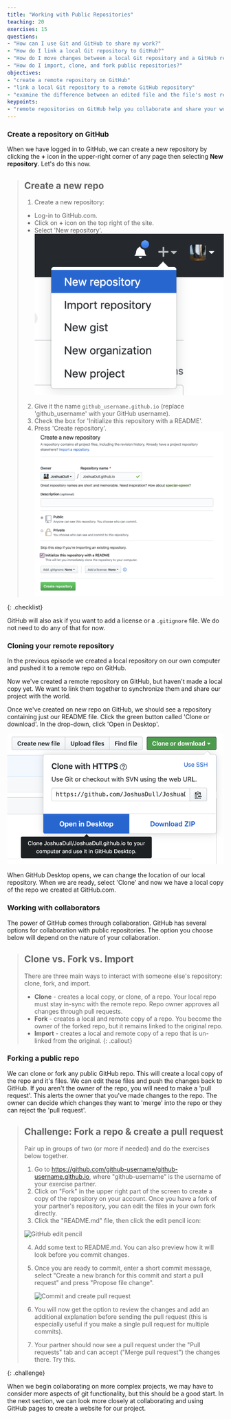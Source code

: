 ```yaml
---
title: "Working with Public Repositories"
teaching: 20
exercises: 15
questions:
- "How can I use Git and GitHub to share my work?"
- "How do I link a local Git repository to GitHub?"
- "How do I move changes between a local Git repository and a GitHub repository?"
- "How do I import, clone, and fork public repositories?"
objectives:
- "create a remote repository on GitHub"
- "link a local Git repository to a remote GitHub repository"
- "examine the difference between an edited file and the file's most recently committed version"
keypoints:
- "remote repositories on GitHub help you collaborate and share your work"
---
```


### Create a repository on GitHub

When we have logged in to GitHub, we can create a new repository by clicking the **+** icon in the upper-right corner of
any page then selecting **New repository**. Let's do this now.

> ## Create a new repo
> 1. Create a new repository:
> - Log-in to GitHub.com.
> - Click on **+** icon on the top right of the site.
> - Select 'New repository'.
>    ![add new repo](../fig/NewRepo.png)
> 2. Give it the name `github_username.github.io` (replace 'github_username' with your GitHub username).
> 3. Check the box for 'Initialize this repository with a README'.
> 4. Press 'Create repository'.
> ![Create repo](../fig/createRepo.png)
>
{: .checklist}

GitHub will also ask if you want to add a license or a `.gitignore` file. We do not need to do any of that for now.

### Cloning your remote repository 

In the previous episode we created a local repository on our own computer and pushed it to a remote repo on GitHub.

Now we've created a remote repository on GitHub, but haven't made a local copy yet. We want to link them together to synchronize them and share our project with the world.

Once we've created on new repo on GitHub, we should see a repository containing just our README file. Click the green button called 'Clone or download'. In the drop-down, click 'Open in Desktop'.

![github clone](../fig/openInDesktop.png)

When GitHub Desktop opens, we can change the location of our local repository. When we are ready, select 'Clone' and now we have a local copy of the repo we created at GitHub.com.

### Working with collaborators

The power of GitHub comes through collaboration. GitHub has several options for collaboration with public repositories. The option you choose below will depend on the nature of your collaboration.

> ## Clone vs. Fork vs. Import
> There are three main ways to interact with someone else's repository: clone, fork, and import.
> * **Clone** - creates a local copy, or clone, of a repo. Your local repo must stay in-sync with the remote repo. Repo owner approves all changes through pull requests.
> * **Fork** - creates a local and remote copy of a repo. You become the owner of the forked repo, but it remains linked to the original repo. 
> * **Import** - creates a local and remote copy of a repo that is un-linked from the original. 
{: .callout}

### Forking a public repo

We can clone or fork any public GitHub repo. This will create a local copy of the repo and it's files. We can edit these files and push the changes back to GitHub. If you aren't the owner of the repo, you will need to make a 'pull request'. This alerts the owner that you've made changes to the repo. The owner can decide which changes they want to 'merge' into the repo or they can reject the 'pull request'. 

> ## Challenge: Fork a repo & create a pull request
> Pair up in groups of two (or more if needed) and do the exercises below together.
> 
> 1. Go to https://github.com/github-username/github-username.github.io, where "github-username" is the username of your exercise partner.
> 2. Click on "Fork" in the upper right part of the screen to create a copy of the repository on your account. Once you have a fork of your partner's repository, you can edit the files in your own fork directly.
> 3. Click the "README.md" file, then click the edit pencil icon:
> 
>  ![GitHub edit pencil](../fig/github-edit-pencil.png)
> 
> 4. Add some text to README.md. You can also preview how it will look before you commit changes.
> 5. Once you are ready to commit, enter a short commit message,
>    select "Create a new branch for this commit and start a pull request"
>    and press "Propose file change".
> 
>    ![Commit and create pull request](../fig/github-commit-pr.png)
> 
> 6. You will now get the option to review the changes and add an additional
>    explanation before sending the pull request (this is especially useful
>    if you make a single pull request for multiple commits).
> 7. Your partner should now see a pull request under the "Pull requests" tab
>    and can accept ("Merge pull request") the changes there. Try this.
>
{: .challenge}


When we begin collaborating on more complex projects, we may have to consider more aspects of git functionality, but this should be a good start. In the next section, we can look more closely at collaborating and using GitHub pages to create a website for our project.